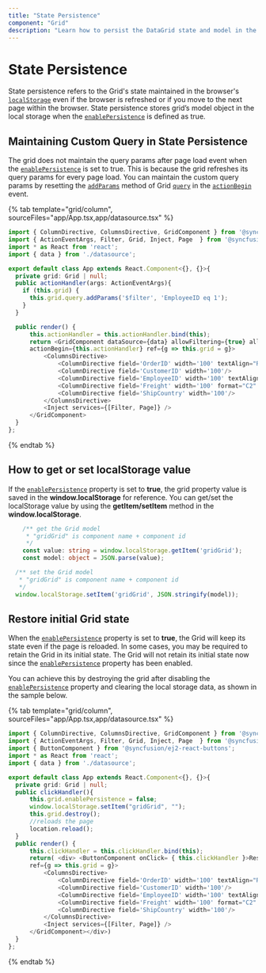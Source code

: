 ```yaml
---
title: "State Persistence"
component: "Grid"
description: "Learn how to persist the DataGrid state and model in the browser’s local storage."
---
```


# State Persistence

State persistence refers to the Grid's state maintained in the browser's [`localStorage`](https://www.w3schools.com/html/html5_webstorage.asp#) even if the browser is refreshed or if you move to the next page within the browser.
State persistence stores grid’s model object in the local storage when the [`enablePersistence`](../api/grid/#enablepersistence) is defined as true.

## Maintaining Custom Query in State Persistence

The grid does not maintain the query params after page load event when the [`enablePersistence`](../api/grid/#enablepersistence) is set to true.
This is because the grid refreshes its query params for every page load. You can maintain the custom query params by resetting the [`addParams`](https://ej2.syncfusion.com/documentation/api/data/query/#addparams) method of Grid [`query`](../api/grid/#query) in the [`actionBegin`](../api/grid/#actionbegin) event.

{% tab template="grid/column", sourceFiles="app/App.tsx,app/datasource.tsx" %}

```typescript
import { ColumnDirective, ColumnsDirective, GridComponent } from '@syncfusion/ej2-react-grids';
import { ActionEventArgs, Filter, Grid, Inject, Page  } from '@syncfusion/ej2-react-grids';
import * as React from 'react';
import { data } from './datasource';

export default class App extends React.Component<{}, {}>{
  private grid: Grid | null;
  public actionHandler(args: ActionEventArgs){
    if (this.grid) {
      this.grid.query.addParams('$filter', 'EmployeeID eq 1');
    }
  }

  public render() {
      this.actionHandler = this.actionHandler.bind(this);
      return <GridComponent dataSource={data} allowFiltering={true} allowPaging={true} enablePersistence={true} height={230}
      actionBegin={this.actionHandler} ref={g => this.grid = g}>
          <ColumnsDirective>
              <ColumnDirective field='OrderID' width='100' textAlign="Right"/>
              <ColumnDirective field='CustomerID' width='100'/>
              <ColumnDirective field='EmployeeID' width='100' textAlign="Right"/>
              <ColumnDirective field='Freight' width='100' format="C2" textAlign="Right"/>
              <ColumnDirective field='ShipCountry' width='100'/>
          </ColumnsDirective>
          <Inject services={[Filter, Page]} />
      </GridComponent>
  }
};
```

{% endtab %}

## How to get or set localStorage value

If the [`enablePersistence`](../api/grid/#enablepersistence) property is set to **true**, the grid property value is saved in the **window.localStorage** for reference.
You can get/set the localStorage value by using the **getItem/setItem** method in the **window.localStorage**.

```typescript
    /** get the Grid model
     * "gridGrid" is component name + component id
     */
    const value: string = window.localStorage.getItem('gridGrid');
    const model: object = JSON.parse(value);
```

```typescript
  /** set the Grid model
   * "gridGrid" is component name + component id
   */
  window.localStorage.setItem('gridGrid', JSON.stringify(model));
```

## Restore initial Grid state

When the [`enablePersistence`](../api/grid/#enablepersistence) property is set to **true**, the Grid will keep its state even if the page is reloaded. In some cases, you may be required to retain the Grid in its initial state. The Grid will not retain its initial state now since the [`enablePersistence`](../api/grid/#enablepersistence) property has been enabled.

You can achieve this by destroying the grid after disabling the [`enablePersistence`](../api/grid/#enablepersistence) property and clearing the local storage data, as shown in the sample below.

{% tab template="grid/column", sourceFiles="app/App.tsx,app/datasource.tsx" %}

```typescript
import { ColumnDirective, ColumnsDirective, GridComponent } from '@syncfusion/ej2-react-grids';
import { ActionEventArgs, Filter, Grid, Inject, Page  } from '@syncfusion/ej2-react-grids';
import { ButtonComponent } from '@syncfusion/ej2-react-buttons';
import * as React from 'react';
import { data } from './datasource';

export default class App extends React.Component<{}, {}>{
  private grid: Grid | null;
  public clickHandler(){
      this.grid.enablePersistence = false;
      window.localStorage.setItem("gridGrid", "");
      this.grid.destroy();
      //reloads the page
      location.reload();
  }
  public render() {
      this.clickHandler = this.clickHandler.bind(this);
      return( <div> <ButtonComponent onClick= { this.clickHandler }>Restore to initial state</ButtonComponent> <GridComponent id="Grid" dataSource={data} allowFiltering={true} allowPaging={true} enablePersistence={true} height={230}
      ref={g => this.grid = g}>
          <ColumnsDirective>
              <ColumnDirective field='OrderID' width='100' textAlign="Right"/>
              <ColumnDirective field='CustomerID' width='100'/>
              <ColumnDirective field='EmployeeID' width='100' textAlign="Right"/>
              <ColumnDirective field='Freight' width='100' format="C2" textAlign="Right"/>
              <ColumnDirective field='ShipCountry' width='100'/>
          </ColumnsDirective>
          <Inject services={[Filter, Page]} />
      </GridComponent></div>)
  }
};
```

{% endtab %}